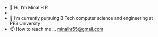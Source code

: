 - 👋 Hi, I’m Minal H R
- 
- 🌱 I’m currently pursuing B'Tech computer science and engineering at PES University 
- 📫 How to reach me ... minalhr55@gmail.com 

<!---
Minalhr55/Minalhr55 is a ✨ special ✨ repository because its `README.md` (this file) appears on your GitHub profile.
You can click the Preview link to take a look at your changes.
--->
